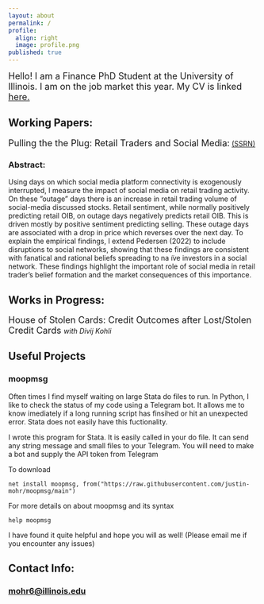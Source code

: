```yaml
---
layout: about
permalink: /
profile:
  align: right
  image: profile.png
published: true
---
```

 <font size="+1"> Hello! I am a Finance PhD Student at the University of Illinois. I am on the job market this year. My CV is linked <a href="https://www.dropbox.com/s/doov4krxe890nd9/vita2022.pdf?dl=0">here.</a> </font>
 <br>
 
## Working Papers:
 <font size="+1"> Pulling the the Plug: Retail Traders and Social Media:</font> <a href="https://papers.ssrn.com/sol3/papers.cfm?abstract_id=3917950">(SSRN)</a>
### Abstract:
Using days on which social media platform connectivity is exogenously interrupted, I measure the impact of social media on retail trading activity. On these ”outage” days there is an increase in retail trading volume of social-media discussed stocks. Retail sentiment, while normally positively predicting retail OIB, on outage days negatively predicts retail OIB. This is driven mostly by positive sentiment predicting selling. These outage days are associated with a drop in price which reverses over the next day. To explain the empirical findings, I extend Pedersen (2022) to include disruptions to social networks, showing that these findings are consistent with fanatical and rational beliefs spreading to na ̈ıve investors in a social network. These findings highlight the important role of social media in retail trader’s belief
formation and the market consequences of this importance.

## Works in Progress:
<font size="+1"> House of Stolen Cards: Credit Outcomes after Lost/Stolen Credit Cards </font>
<i>with Divij Kohli</i>
## Useful Projects
### moopmsg
Often times I find myself waiting on large Stata do files to run. In Python, I like to check the status of my code using a Telegram bot. It allows me to know imediately if a long running script has finsihed or hit an unexpected error. Stata does not easily have this fuctionality. 

I wrote this  program for Stata. It is easily called in your do file. It can send any string message and small files to your Telegram. You will need to make a bot and supply the API token from Telegram

To download 
```{js}
net install moopmsg, from("https://raw.githubusercontent.com/justin-mohr/moopmsg/main")
```
For more details on about moopmsg and its syntax
```{js}
help moopmsg
```

I have found it quite helpful and hope you will as well! (Please email me if you encounter any issues)


## Contact Info:
### mohr6@illinois.edu

